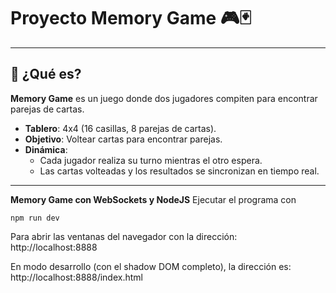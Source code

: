 # Proyecto **Memory Game** 🎮🃏
---

## 🚀 **¿Qué es?**

**Memory Game** es un juego donde dos jugadores compiten para encontrar parejas de cartas.  
- **Tablero**: 4x4 (16 casillas, 8 parejas de cartas).  
- **Objetivo**: Voltear cartas para encontrar parejas.  
- **Dinámica**: 
  - Cada jugador realiza su turno mientras el otro espera.
  - Las cartas volteadas y los resultados se sincronizan en tiempo real.

---
**Memory Game con WebSockets y NodeJS**
Ejecutar el programa con
```
npm run dev
```
Para abrir las ventanas del navegador con la dirección:
http://localhost:8888

En modo desarrollo (con el shadow DOM completo), la dirección es:
http://localhost:8888/index.html
